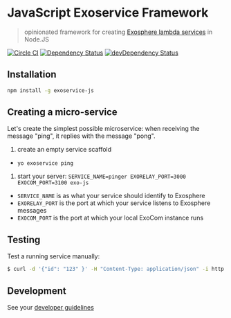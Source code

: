 # JavaScript Exoservice Framework

> opinionated framework for creating
[Exosphere lambda services](https://github.com/Originate/exosphere/blob/master/documentation/services.md#lambda-services)
in Node.JS

[![Circle CI](https://circleci.com/gh/Originate/exoservice-js.svg?style=shield&circle-token=33fbf4fc2b0c128479443c5e8bff337815205ec7)](https://circleci.com/gh/Originate/exoservice-js)
[![Dependency Status](https://david-dm.org/originate/exoservice-js.svg)](https://david-dm.org/originate/exoservice-js)
[![devDependency Status](https://david-dm.org/originate/exoservice-js/dev-status.svg)](https://david-dm.org/originate/exoservice-js#info=devDependencies)

## Installation

```bash
npm install -g exoservice-js
```


## Creating a micro-service

Let's create the simplest possible microservice:
when receiving the message "ping", it replies with the message "pong".

1. create an empty service scaffold
  * `yo exoservice ping`

1. start your server: `SERVICE_NAME=pinger EXORELAY_PORT=3000 EXOCOM_PORT=3100 exo-js`
  * `SERVICE_NAME` is as what your service should identify to Exosphere
  * `EXORELAY_PORT` is the port at which your service listens to Exosphere messages
  * `EXOCOM_PORT` is the port at which your local ExoCom instance runs


## Testing

Test a running service manually:

```bash
$ curl -d '{"id": "123" }' -H "Content-Type: application/json" -i http://localhost:3000/run/hello-world
```


## Development

See your [developer guidelines](CONTRIBUTING.md)
